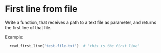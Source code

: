 # First line from file

Write a function, that receives a path to a text file as parameter, and returns the first line of that file.

Example:

```python
  read_first_line('test-file.txt')  # "this is the first line"
```
